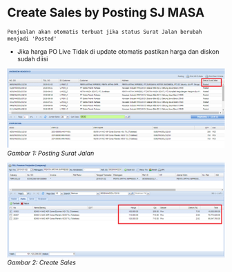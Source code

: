 # Create Sales by Posting SJ MASA

	Penjualan akan otomatis terbuat jika status Surat Jalan berubah menjadi 'Posted'
- Jika harga PO Live Tidak di update otomatis pastikan harga dan diskon sudah diisi

![PO Live To MASA](../../img/fitur/dropship/posting_surat_jalan.png)
*Gambar 1: Posting Surat Jalan*

![Direct Sales](../../img/fitur/dropship/direct_sales.png)
*Gambar 2: Create Sales*